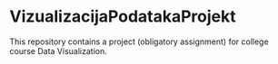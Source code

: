 # VizualizacijaPodatakaProjekt
This repository contains a project (obligatory assignment) for college course Data Visualization.  
